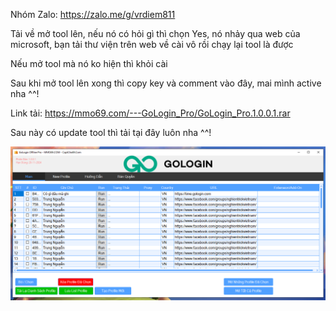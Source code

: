Nhóm Zalo: https://zalo.me/g/vrdiem811

Tải về mở tool lên, nếu nó có hỏi gì thì chọn Yes, nó nhảy qua web của microsoft, bạn tải thư viện trên web về cài vô rồi chạy lại tool là được

Nếu mở tool mà nó ko hiện thì khỏi cài

Sau khi mở tool lên xong thì copy key và comment vào đây, mai mình active nha ^^!

Link tải: https://mmo69.com/---GoLogin_Pro/GoLogin_Pro.1.0.0.1.rar

Sau này có update tool thì tải tại đây luôn nha ^^!

![MMO69.COM](gologin.PNG)
